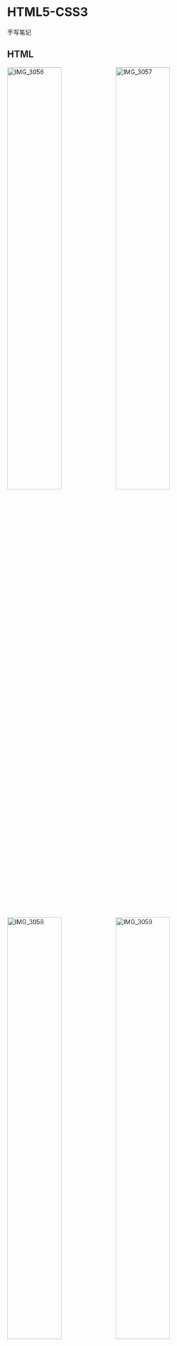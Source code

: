 # HTML5-CSS3
手写笔记


## HTML

<img alt="IMG_3056" width='50%' src="https://user-images.githubusercontent.com/37364838/95549303-97230380-0a39-11eb-8a3c-63408b9dd93f.JPG" /><img alt="IMG_3057" width='50%' src="https://user-images.githubusercontent.com/37364838/95549570-1e707700-0a3a-11eb-96e7-c80529f86df8.JPG" />

<img alt="IMG_3058" width='50%' src="https://user-images.githubusercontent.com/37364838/95549609-2af4cf80-0a3a-11eb-9d71-1696196879b0.JPG" /><img alt="IMG_3059" width='50%' src="https://user-images.githubusercontent.com/37364838/95549680-49f36180-0a3a-11eb-9aad-ea3c68ee9097.JPG" />

<img alt="IMG_3060" width='50%' src="https://user-images.githubusercontent.com/37364838/95549683-4c55bb80-0a3a-11eb-8430-a80883abdc7b.JPG" /><img alt="IMG_3061" width='50%' src="https://user-images.githubusercontent.com/37364838/95549685-4cee5200-0a3a-11eb-9fca-0a35116c40a7.JPG" />

-------
## CSS
![IMG_3062](https://user-images.githubusercontent.com/37364838/95549687-4d86e880-0a3a-11eb-920e-2636f5a85c03.JPG)
![IMG_3063](https://user-images.githubusercontent.com/37364838/95549727-655e6c80-0a3a-11eb-9a65-e348f651c811.JPG)
![IMG_3064](https://user-images.githubusercontent.com/37364838/95549735-67c0c680-0a3a-11eb-9934-e0878c603778.JPG)
![IMG_3065](https://user-images.githubusercontent.com/37364838/95549740-68f1f380-0a3a-11eb-960a-25c873463ae9.JPG)
![IMG_3066](https://user-images.githubusercontent.com/37364838/95549743-6a232080-0a3a-11eb-9947-fbf39ac9a5c0.JPG)
![IMG_3067](https://user-images.githubusercontent.com/37364838/95549746-6b544d80-0a3a-11eb-935f-78aa8ab2c39c.JPG)
![IMG_3068](https://user-images.githubusercontent.com/37364838/95549750-6bece400-0a3a-11eb-8647-e5b11991abdc.JPG)
![IMG_3069](https://user-images.githubusercontent.com/37364838/95549754-6d1e1100-0a3a-11eb-9f66-2c5de121968f.JPG)
![IMG_3070](https://user-images.githubusercontent.com/37364838/95549815-84f59500-0a3a-11eb-8db4-af26b8039d58.JPG)
![IMG_3071](https://user-images.githubusercontent.com/37364838/95549820-8757ef00-0a3a-11eb-9613-f8b7ca7d76a5.JPG)
![IMG_3072](https://user-images.githubusercontent.com/37364838/95549824-88891c00-0a3a-11eb-8687-5e21b9ece574.JPG)
![IMG_3073](https://user-images.githubusercontent.com/37364838/95549827-8921b280-0a3a-11eb-937e-f8c8cd17c2cd.JPG)
![IMG_3074](https://user-images.githubusercontent.com/37364838/95549829-89ba4900-0a3a-11eb-98d7-31665f13b27d.JPG)
![IMG_3075](https://user-images.githubusercontent.com/37364838/95549831-8a52df80-0a3a-11eb-91eb-ac63bfd6b590.JPG)
![IMG_3076](https://user-images.githubusercontent.com/37364838/95549832-8b840c80-0a3a-11eb-843e-f231232e420b.JPG)
![IMG_3077](https://user-images.githubusercontent.com/37364838/95549880-a2c2fa00-0a3a-11eb-8568-3defd67a169a.JPG)
![IMG_3078](https://user-images.githubusercontent.com/37364838/95549888-a5255400-0a3a-11eb-93d3-8d1466ea07d2.JPG)
![IMG_3079](https://user-images.githubusercontent.com/37364838/95549895-a5bdea80-0a3a-11eb-897e-d91f7f491f5e.JPG)
![IMG_3080](https://user-images.githubusercontent.com/37364838/95549900-a6ef1780-0a3a-11eb-85f5-7786a9daa229.JPG)
![IMG_3081](https://user-images.githubusercontent.com/37364838/95549901-a787ae00-0a3a-11eb-8fdd-01dae355a5c3.JPG)
![IMG_3082](https://user-images.githubusercontent.com/37364838/95549905-a8b8db00-0a3a-11eb-9be7-2fa291b1dec3.JPG)
![IMG_3083](https://user-images.githubusercontent.com/37364838/95549909-a9517180-0a3a-11eb-924e-44c719a39914.JPG)
![IMG_3084](https://user-images.githubusercontent.com/37364838/95549965-bd956e80-0a3a-11eb-84ce-5726b44b2c36.JPG)
![IMG_3085](https://user-images.githubusercontent.com/37364838/95549970-bf5f3200-0a3a-11eb-9c97-12b14e708c83.JPG)
![IMG_3086](https://user-images.githubusercontent.com/37364838/95549972-c0905f00-0a3a-11eb-9464-bdfdce742ea6.JPG)
![IMG_3087](https://user-images.githubusercontent.com/37364838/95549976-c128f580-0a3a-11eb-9524-1b9b745b1dbf.JPG)
![IMG_3088](https://user-images.githubusercontent.com/37364838/95549980-c1c18c00-0a3a-11eb-8085-a36212101479.JPG)
![IMG_3089](https://user-images.githubusercontent.com/37364838/95549984-c2f2b900-0a3a-11eb-9448-134b379ae550.JPG)
![IMG_3090](https://user-images.githubusercontent.com/37364838/95549985-c38b4f80-0a3a-11eb-81aa-4b3218d27eb6.JPG)
![IMG_3091](https://user-images.githubusercontent.com/37364838/95550030-d43bc580-0a3a-11eb-8e3b-acac5c9d99f5.JPG)
![IMG_3092](https://user-images.githubusercontent.com/37364838/95550036-d69e1f80-0a3a-11eb-8e0e-3611b0a53781.JPG)
![IMG_3093](https://user-images.githubusercontent.com/37364838/95550039-d736b600-0a3a-11eb-888d-1f95c96848ef.JPG)
![IMG_3094](https://user-images.githubusercontent.com/37364838/95550040-d867e300-0a3a-11eb-8dc2-e7f784f6f499.JPG)
![IMG_3095](https://user-images.githubusercontent.com/37364838/95550044-d9007980-0a3a-11eb-81e9-a494e71f3e3e.JPG)
![IMG_3096](https://user-images.githubusercontent.com/37364838/95550047-d9991000-0a3a-11eb-8808-33b7851d8c37.JPG)
![IMG_3097](https://user-images.githubusercontent.com/37364838/95550050-da31a680-0a3a-11eb-85b4-b9b5f77a39c9.JPG)

------
## 移动布局

<img alt="IMG_3098" width='50%' src="https://user-images.githubusercontent.com/37364838/95550130-f9303880-0a3a-11eb-8afb-7c27adff5f21.JPG" /><img alt="IMG_3099" width='50%' src="https://user-images.githubusercontent.com/37364838/95550142-faf9fc00-0a3a-11eb-8888-7813a605d07e.JPG" />

<img alt="IMG_3100" width='50%' src="https://user-images.githubusercontent.com/37364838/95550144-fc2b2900-0a3a-11eb-8c54-1ddc650308a9.JPG" /><img alt="IMG_3101" width='50%' src="https://user-images.githubusercontent.com/37364838/95550146-fcc3bf80-0a3a-11eb-8ea2-05b54e604afe.JPG" />

<img alt="IMG_3102" width='50%' src="https://user-images.githubusercontent.com/37364838/95550147-fd5c5600-0a3a-11eb-9676-baa5306abe66.JPG" /><img alt="IMG_3103" width='50%' src="https://user-images.githubusercontent.com/37364838/95550150-fe8d8300-0a3a-11eb-8f2b-11a0e81bcf33.JPG" />

<img alt="IMG_3104" width='50%' src="https://user-images.githubusercontent.com/37364838/95550153-ff261980-0a3a-11eb-879a-e1d69a4af94b.JPG" /><img alt="IMG_3105" width='50%' src="https://user-images.githubusercontent.com/37364838/95550089-e9185900-0a3a-11eb-8c3f-b55f7e670684.JPG" />
